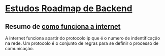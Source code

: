 # [Estudos Roadmap de Backend](https://roadmap.sh/backend)


## Resumo de [como funciona a internet](https://www.youtube.com/watch?v=HNQD0qJ0TC4&t=191s)

A internet funciona apartir do protocolo ip que é o numero de indentificação na rede. 
Um protocolo é o conjunto de regras para se definir o processo de comunicação.
